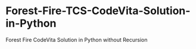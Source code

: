 # Forest-Fire-TCS-CodeVita-Solution-in-Python
Forest Fire CodeVita Solution in Python without Recursion
